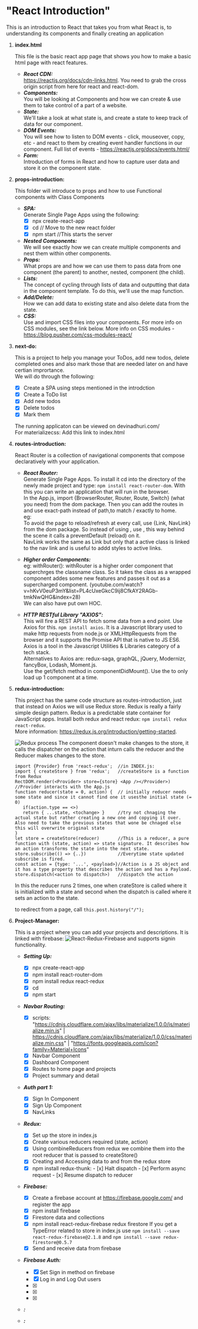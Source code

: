 # "React Introduction"

This is an introduction to React that takes you from what React is, to understanding its components and finally creating an application 

1. **index.html**

   This file is the basic react app page that shows you how to make a basic html page with react features.

   - ***React CDN:*** <br />
   https://reactjs.org/docs/cdn-links.html. You need to grab the cross origin script from here for react and react-dom.
   - ***Components:***<br />
   You will be looking at Components and how we can create & use them to take control of a part of a website.
   - ***State:***<br />
   We'll take a look at what state is, and create a state to keep track of data for our component.
   - ***DOM Events:***<br />
   You will see how to listen to DOM events - click, mouseover, copy, etc - and react to them by creating event handler functions in our component.
   Full list of events - https://reactjs.org/docs/events.html/
   - ***Form:***<br />
   Introduction of forms in React and how to capture user data and store it on the component state.

2. **props-introduction:**

   This folder will introduce to props and how to use Functional components with Class Components

   - ***SPA:***<br />
   Generate Single Page Apps using the following:
     - [x] npx create-react-app <name>
	  - [x] cd <name>          // Move to the new react folder
	  - [x] npm start          //This starts the server
   - ***Nested Components:***<br />
   We will see exactly how we can create multiple components and nest them within other components.
   - ***Props:***<br />
   What props are and how we can use them to pass data from one component (the parent) to another, nested, component (the child).
   - ***Lists:***<br />
   The concept of cycling through lists of data and outputting that data in the component template. To do this, we'll use the map function.
   - ***Add/Delete:***<br />
   How we can add data to existing state and also delete data from the state.
   - ***CSS:***<br />
   Use and import CSS files into your components. For more info on CSS modules, see the link below.
   More info on CSS modules - https://blog.pusher.com/css-modules-react/

3. **next-do:**

   This is a project to help you manage your ToDos, add new todos, delete completed ones and also mark those that are needed later on and have certian imprortance. <br />
   We will do through the following:<br />
   - [x] Create a SPA using steps mentioned in the introdction
   - [x] Create a ToDo list 
   - [x] Add new todos
   - [x] Delete todos
   - [x] Mark them

   The running applicaton can be viewed on devinadhuri.com/ <br />
   For materializecss: Add this link to index.html <br />
   <link rel="stylesheet" href="https://cdnjs.cloudflare.com/ajax/libs/materialize/1.0.0/css/materialize.min.css">

4. **routes-introduction:**
 
   React Router is a collection of navigational components that compose declaratively with your application. 
   - ***React Router:***<br />
   Generate Single Page Apps. To install it cd into the directory of the newly made project and type: ```npm install react-router-dom```. With this you can write an application that will run in the browser. <br />
   In the App.js, import {BrowserRouter, Router, Route, Switch} (what you need) from the dom package.
   Then you can add the routes in <Route> and use exact-path instead of path,to match / exactly to home. <br /> eg:<Route exact path = "/" component={Home}/> <br />
   To avoid the page to reload/refresh at every call, use {Link, NavLink} from the dom package. So instead of using <a>, use <Link to = "">, this way behind the scene it calls a preventDefault (reload) on it. <br />
   NavLink works the same as Link but only that a active class is linked to the nav link and is useful to addd styles to active links. <br />
   - ***Higher order Components:*** <br />
   eg: withRouter(<className>): withRouter is a higher order component that superchrges the classname class. So it takes the class as a wrapped component addes some new features and passes it out as a supercharged component. (youtube.com/watch?v=hKvV0euP3mY&list=PL4cUxeGkcC9ij8CfkAY2RAGb-tmkNwQHG&index=28) <br />
   We can also have put own HOC.

   - ***HTTP RESTful Library "AXIOS":***<br />
   This will fire a REST API to fetch some data from a end point. Use Axios for this. ```npm install axios```. It is a Javascript library used to make http requests from node.js or XMLHttpRequests from the browser and it supports the Promise API that is native to JS ES6. Axios is a tool in the Javascript Utilities & Libraries category of a tech stack. <br />
   Alternatives to Axios are: redux-saga, graphQL, jQuery, Modernizr, fancyBox, Lodash, Moment.js. <br />
   Use the get/fetch method in componentDidMount(). Use the <Switch> to only load up 1 component at a time.

5. **redux-introduction:**

   This project has the same code structure as routes-introduction, just that instead on Axios we will use Redux store.
   Redux is really a fairly simple design pattern. Redux is a predictable state container for JavaScript apps. Install both redux and react redux: ```npm install redux react-redux```. <br /> 
   More information: https://redux.js.org/introduction/getting-started. <br />

   ![Redux process](https://www.esri.com/arcgis-blog/wp-content/uploads/2017/09/react-redux-overview.png)
   The component doesn't make changes to the store, it calls the dispatcher on the action that inturn calls the reducer and the Reducer makes changes to the store. <br />
    
   ```
   import {Provider} from 'react-redux';  //in INDEX.js: 
   import { createStore } from 'redux';   //createStore is a function from Redux
   RectDOM.render(<Provider> store={store} <App /></Provider>) //Provider interacts with the App.js
   function reducer(state = 0, action) {  // initially reducer needs some state and since it cannot find one it usesthe initial state (= 0)
      if(action.type == <>)
      return { ...state, <tochange> }     //try not chnaging the actual state but rather creating a new one and copying it over. Also need to take the previous states that wone be chnaged else this will overwrite original state
   } 
   let store = createStore(reducer)       //This is a reducer, a pure function with (state, action) => state signature. It describes how an action transforms the state into the next state.
   store.subscribe(() => {..})            //Everytime state updated subscribe is fired.
   const action = {type: '...', <payload>}//Action is a JS object and it has a type property that describes the action and has a Payload.
   store.dispatch(<action to dispatch>)   //dispatch the action 
   ```
   In this the reducer runs 2 times, one when crateStore is called where it is initialized with a state and second when the dispatch is called where it sets an action to the state.

   to redirect from a page, call ```this.post.history("/");```
    
6. **Project-Manager:**

   This is a project where you can add your projects and descriptions. It is linked with firebase: ![React-Redux-Firebase](https://github.com/ddhuri1/React/blob/master/React-Redux-Firebase.png) and supports signin functionality.

   - ***Setting Up:***<br />
      - [x] npx create-react-app <name>
      - [x] npm install react-router-dom
      - [x] npm install redux react-redux
	   - [x] cd <name>          
	   - [x] npm start          
      
   - ***Navbar Routing:***<br />
      - [x] scripts: "https://cdnjs.cloudflare.com/ajax/libs/materialize/1.0.0/js/materialize.min.js" | https://cdnjs.cloudflare.com/ajax/libs/materialize/1.0.0/css/materialize.min.css" | "https://fonts.googleapis.com/icon?family=Material+Icons"
      - [x] Navbar Component
      - [x] Dashboard Component
      - [x] Routes to home page and projects
      - [x] Project summary and detail

   - ***Auth part 1:***<br />
      - [x] Sign In Component
      - [x] Sign Up Component
      - [x] NavLinks 

   - ***Redux:***<br />
      - [x] Set up the store in index.js
      - [x] Create various reducers required (state, action)
      - [x] Using combineReducers from redux we combine them into the root reducer that is passed to createStore()
      - [x] Creating and Accessing data to and from the redux store
      - [x] npm install redux-thunk:
            - [x] Halt dispatch
            - [x] Perform async request
            - [x] Resume dispatch to reducer

   - ***Firebase:***<br />
      - [x] Create a firebase account at https://firebase.google.com/ and register the app
      - [x] npm install firebase 
      - [x] Firestore data and collections
      - [x] npm install react-redux-firebase redux firestore
     If you get a TypeError related to store in index.js use ```npm install --save react-redux-firebase@2.1.8``` and ```npm install --save redux-firestore@0.5.7``` 
      - [x] Send and receive data from firebase

   - ***Firebase Auth:***<br />
      - [x] Set Sign in method on firebase
      - [x] Log in and Log Out users
      - [x] 
      - [x] 
      - [x] 

   - ***:***<br />

   - ***:***<br />






